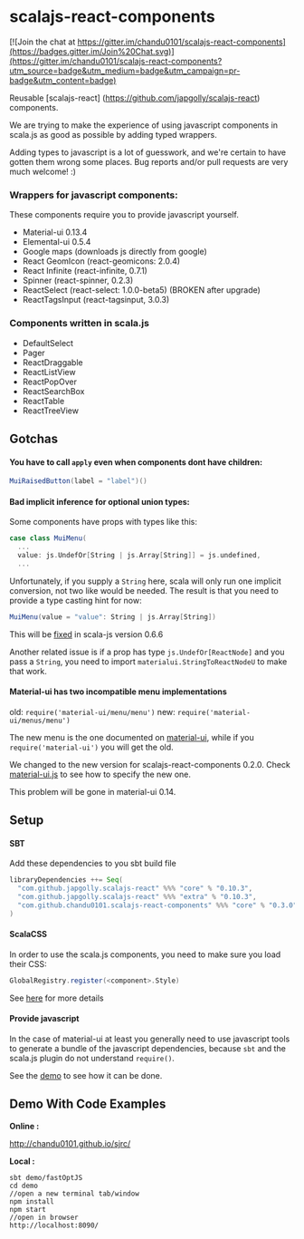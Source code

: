 scalajs-react-components
========================

[![Join the chat at https://gitter.im/chandu0101/scalajs-react-components](https://badges.gitter.im/Join%20Chat.svg)](https://gitter.im/chandu0101/scalajs-react-components?utm_source=badge&utm_medium=badge&utm_campaign=pr-badge&utm_content=badge)

Reusable [scalajs-react] (https://github.com/japgolly/scalajs-react) components.

We are trying to make the experience of using javascript components in scala.js
 as good as possible by adding typed wrappers.

Adding types to javascript is a lot of guesswork, and we're certain to have gotten them wrong
 some places. Bug reports and/or pull requests are very much welcome! :)


### Wrappers for javascript components:
These components require you to provide javascript yourself.

- Material-ui 0.13.4
- Elemental-ui 0.5.4
- Google maps (downloads js directly from google)
- React GeomIcon (react-geomicons: 2.0.4)
- React Infinite (react-infinite, 0.7.1)
- Spinner (react-spinner, 0.2.3)
- ReactSelect (react-select: 1.0.0-beta5) (BROKEN after upgrade)
- ReactTagsInput (react-tagsinput, 3.0.3)

### Components written in scala.js
- DefaultSelect
- Pager
- ReactDraggable
- ReactListView
- ReactPopOver
- ReactSearchBox
- ReactTable
- ReactTreeView

## Gotchas

#### You have to call `apply` even when components dont have children:
```scala
MuiRaisedButton(label = "label")()
```

#### Bad implicit inference for optional union types:
Some components have props with types like this:
```scala
case class MuiMenu(
  ...
  value: js.UndefOr[String | js.Array[String]] = js.undefined,
  ...
```
Unfortunately, if you supply a `String` here, scala will only run one implicit conversion,
 not two like would be needed. The result is that you need to provide a type casting hint for now:
```scala
MuiMenu(value = "value": String | js.Array[String])
```
This will be [fixed](https://github.com/scala-js/scala-js/pull/2069) in scala-js version 0.6.6

Another related issue is if a prop has type `js.UndefOr[ReactNode]` and you pass
a `String`, you need to import `materialui.StringToReactNodeU` to make that work.

#### Material-ui has two incompatible menu implementations

old: `require('material-ui/menu/menu')`
new: `require('material-ui/menus/menu')`

The new menu is the one documented on [material-ui](http://www.material-ui.com), while
 if you `require('material-ui')` you will get the old.

We changed to the new version for scalajs-react-components 0.2.0.
Check [material-ui.js](demo/bundles/material-ui.js) to see how to specify the new one.

This problem will be gone in material-ui 0.14.

## Setup

#### SBT
Add these dependencies to you sbt build file
```scala
libraryDependencies ++= Seq(
  "com.github.japgolly.scalajs-react" %%% "core" % "0.10.3", 
  "com.github.japgolly.scalajs-react" %%% "extra" % "0.10.3", 
  "com.github.chandu0101.scalajs-react-components" %%% "core" % "0.3.0"
)
```

#### ScalaCSS
In order to use the scala.js components, you need to make sure you load their CSS:
```scala
GlobalRegistry.register(<component>.Style)
```
See [here](https://japgolly.github.io/scalacss/book/ext/react.html) for more details

#### Provide javascript
In the case of material-ui at least you generally need to use javascript tools to
 generate a bundle of the javascript dependencies, because `sbt` and the scala.js
 plugin do not understand `require()`.

See the [demo](demo) to see how it can be done.


## Demo With Code Examples

**Online :** 

http://chandu0101.github.io/sjrc/

**Local :** 
```
sbt demo/fastOptJS
cd demo
//open a new terminal tab/window
npm install
npm start
//open in browser
http://localhost:8090/

```